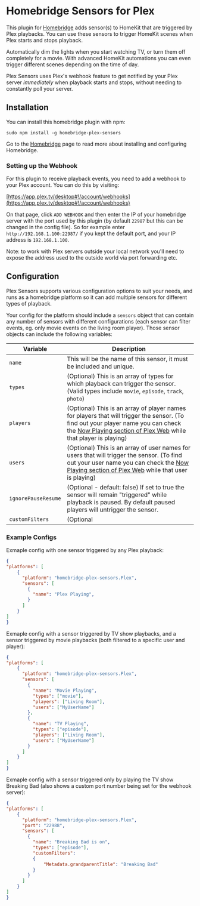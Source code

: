 # Homebridge Sensors for Plex

This plugin for [Homebridge](https://github.com/nfarina/homebridge) adds sensor(s) to HomeKit that are triggered by Plex playbacks.  You can use these sensors to trigger HomeKit scenes when Plex starts and stops playback.

Automatically dim the lights when you start watching TV, or turn them off completely for a movie.  With advanced HomeKit automations you can even trigger different scenes depending on the time of day.

Plex Sensors uses Plex's webhook feature to get notified by your Plex server _immediately_ when playback starts and stops, without needing to constantly poll your server.

## Installation

You can install this homebridge plugin with npm:

```
sudo npm install -g homebridge-plex-sensors
```

Go to the [Homebridge](https://github.com/nfarina/homebridge) page to read more about installing and configuring Homebridge.

### Setting up the Webhook

For this plugin to receive playback events, you need to add a webhook to your Plex account.  You can do this by visiting:

[https://app.plex.tv/desktop#!/account/webhooks](https://app.plex.tv/desktop#!/account/webhooks)

On that page, click `ADD WEBHOOK` and then enter the IP of your homebridge server with the port used by this plugin (by default `22987` but this can be changed in the config file).  So for example enter `http://192.168.1.100:22987/` if you kept the default port, and your IP address is `192.168.1.100`.

Note: to work with Plex servers outside your local network you'll need to expose the address used to the outside world via port forwarding etc.

## Configuration

Plex Sensors supports various configuration options to suit your needs, and runs as a homebridge platform so it can add multiple sensors for different types of playback.

Your config for the platform should include a `sensors` object that can contain any number of sensors with different configurations (each sensor can filter events, eg. only movie events on the living room player).  Those sensor objects can include the following variables:

Variable | Description
-------- | -----------
`name` | This will be the name of this sensor, it must be included and unique.
`types` | (Optional) This is an array of types for which playback can trigger the sensor. (Valid types include `movie`, `episode`, `track`, `photo`)
`players` | (Optional) This is an array of player names for players that will trigger the sensor. (To find out your player name you can check the [Now Playing section of Plex Web](https://app.plex.tv/desktop#!/status/playing) while that player is playing)
`users` | (Optional) This is an array of user names for users that will trigger the sensor. (To find out your user name you can check the [Now Playing section of Plex Web](https://app.plex.tv/desktop#!/status/playing) while that user is playing)
`ignorePauseResume` | (Optional - default: false) If set to true the sensor will remain "triggered" while playback is paused. By default paused players will untrigger the sensor.
`customFilters` | (Optional | Advanced) Custom filters allow you to filter for specific properties on the JSON events that the above use cases don't cover. For example you could make a sensor only triggered by playing a specific TV Show or movie. See [Plex's article on Webhooks](https://support.plex.tv/articles/115002267687-webhooks/) for more details of what is passed in webhook events.

### Example Configs

Exmaple config with one sensor triggered by any Plex playback:
```json
{
"platforms": [
    {
      "platform": "homebridge-plex-sensors.Plex",
      "sensors": [
        {
          "name": "Plex Playing",
        }
      ]
    }
]
}
```

Exmaple config with a sensor triggered by TV show playbacks, and a sensor triggered by movie playbacks (both filtered to a specific user and player):
```json
{
"platforms": [
    {
      "platform": "homebridge-plex-sensors.Plex",
      "sensors": [
        {
          "name": "Movie Playing",
          "types": ["movie"],
          "players": ["Living Room"],
          "users": ["MyUserName"]
        },
        {
          "name": "TV Playing",
          "types": ["episode"],
          "players": ["Living Room"],
          "users": ["MyUserName"]
        }
      ]
    }
]
}
```

Exmaple config with a sensor triggered only by playing the TV show Breaking Bad (also shows a custom port number being set for the webhook server):
```json
{
"platforms": [
    {
      "platform": "homebridge-plex-sensors.Plex",
      "port": "22988",
      "sensors": [
        {
          "name": "Breaking Bad is on",
          "types": ["episode"],
          "customFilters":
          {
              "Metadata.grandparentTitle": "Breaking Bad"
          }
        }
      ]
    }
]
}
```
